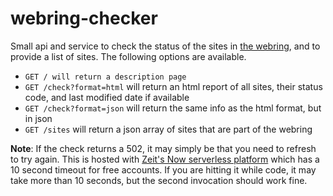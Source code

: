 # webring-checker

Small api and service to check the status of the sites in [the webring](https://webring.xxiivv.com), and to provide a list of sites. The following options are available.

  - `GET / will return a description page`
  - `GET /check?format=html` will return an html report of all sites, their status code, and last modified date if available
  - `GET /check?format=json` will return the same info as the html format, but in json
  - `GET /sites` will return a json array of sites that are part of the webring

**Note**: If the check returns a 502, it may simply be that you need to refresh to try again. This is hosted with [Zeit's Now serverless platform](https://zeit.co/now) which has a 10 second timeout for free accounts. If you are hitting it while code, it may take more than 10 seconds, but the second invocation should work fine.
